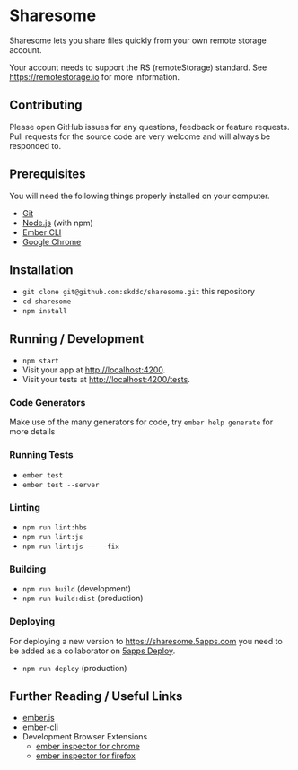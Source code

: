 # Sharesome

Sharesome lets you share files quickly from your own remote storage account.

Your account needs to support the RS (remoteStorage) standard. See
https://remotestorage.io for more information.

## Contributing

Please open GitHub issues for any questions, feedback or feature requests. Pull
requests for the source code are very welcome and will always be responded to.

## Prerequisites

You will need the following things properly installed on your computer.

* [Git](https://git-scm.com/)
* [Node.js](https://nodejs.org/) (with npm)
* [Ember CLI](https://ember-cli.com/)
* [Google Chrome](https://google.com/chrome/)

## Installation

* `git clone git@github.com:skddc/sharesome.git` this repository
* `cd sharesome`
* `npm install`

## Running / Development

* `npm start`
* Visit your app at [http://localhost:4200](http://localhost:4200).
* Visit your tests at [http://localhost:4200/tests](http://localhost:4200/tests).

### Code Generators

Make use of the many generators for code, try `ember help generate` for more details

### Running Tests

* `ember test`
* `ember test --server`

### Linting

* `npm run lint:hbs`
* `npm run lint:js`
* `npm run lint:js -- --fix`

### Building

* `npm run build` (development)
* `npm run build:dist` (production)

### Deploying

For deploying a new version to https://sharesome.5apps.com you need to be added
as a collaborator on [5apps Deploy](https://5apps.com/deploy/).

* `npm run deploy` (production)

## Further Reading / Useful Links

* [ember.js](https://emberjs.com/)
* [ember-cli](https://ember-cli.com/)
* Development Browser Extensions
  * [ember inspector for chrome](https://chrome.google.com/webstore/detail/ember-inspector/bmdblncegkenkacieihfhpjfppoconhi)
  * [ember inspector for firefox](https://addons.mozilla.org/en-US/firefox/addon/ember-inspector/)
